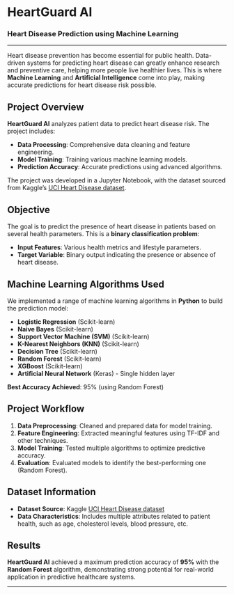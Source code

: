 # HeartGuard AI  
### Heart Disease Prediction using Machine Learning

---

Heart disease prevention has become essential for public health. Data-driven systems for predicting heart disease can greatly enhance research and preventive care, helping more people live healthier lives. This is where **Machine Learning** and **Artificial Intelligence** come into play, making accurate predictions for heart disease risk possible.

## Project Overview

**HeartGuard AI** analyzes patient data to predict heart disease risk. The project includes:
- **Data Processing**: Comprehensive data cleaning and feature engineering.
- **Model Training**: Training various machine learning models.
- **Prediction Accuracy**: Accurate predictions using advanced algorithms.

The project was developed in a Jupyter Notebook, with the dataset sourced from Kaggle’s [UCI Heart Disease dataset](https://www.kaggle.com/ronitf/heart-disease-uci).

## Objective

The goal is to predict the presence of heart disease in patients based on several health parameters. This is a **binary classification problem**:
- **Input Features**: Various health metrics and lifestyle parameters.
- **Target Variable**: Binary output indicating the presence or absence of heart disease.

## Machine Learning Algorithms Used

We implemented a range of machine learning algorithms in **Python** to build the prediction model:

- **Logistic Regression** (Scikit-learn)
- **Naive Bayes** (Scikit-learn)
- **Support Vector Machine (SVM)** (Scikit-learn)
- **K-Nearest Neighbors (KNN)** (Scikit-learn)
- **Decision Tree** (Scikit-learn)
- **Random Forest** (Scikit-learn)
- **XGBoost** (Scikit-learn)
- **Artificial Neural Network** (Keras) - Single hidden layer

**Best Accuracy Achieved**: 95% (using Random Forest)

## Project Workflow

1. **Data Preprocessing**: Cleaned and prepared data for model training.
2. **Feature Engineering**: Extracted meaningful features using TF-IDF and other techniques.
3. **Model Training**: Tested multiple algorithms to optimize predictive accuracy.
4. **Evaluation**: Evaluated models to identify the best-performing one (Random Forest).

## Dataset Information

- **Dataset Source**: Kaggle [UCI Heart Disease dataset](https://www.kaggle.com/ronitf/heart-disease-uci)
- **Data Characteristics**: Includes multiple attributes related to patient health, such as age, cholesterol levels, blood pressure, etc.

## Results

**HeartGuard AI** achieved a maximum prediction accuracy of **95%** with the **Random Forest** algorithm, demonstrating strong potential for real-world application in predictive healthcare systems.

---
